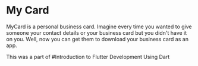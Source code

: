 # My Card

MyCard is a personal business card. Imagine every time you wanted to give someone your contact details or your business card but you didn't have it on you. Well, now you can get them to download your business card as an app.

This was a part of #Introduction to Flutter Development Using Dart
